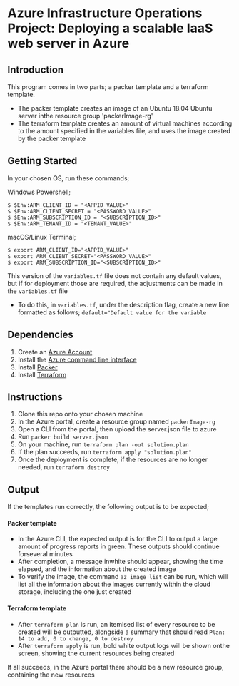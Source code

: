 # Azure Infrastructure Operations Project: Deploying a scalable IaaS web server in Azure

## Introduction
This program comes in two parts; a packer template and a terraform template. 
- The packer template creates an image of an Ubuntu 18.04 Ubuntu server inthe resource group 'packerImage-rg'
- The terraform template creates an amount of virtual machines according to the amount specified in the variables file, and uses the image created by the packer template 

## Getting Started
In your chosen OS, run these commands;

Windows Powershell;
```
$ $Env:ARM_CLIENT_ID = "<APPID_VALUE>"
$ $Env:ARM_CLIENT_SECRET = "<PASSWORD_VALUE>"
$ $Env:ARM_SUBSCRIPTION_ID = "<SUBSCRIPTION_ID>"
$ $Env:ARM_TENANT_ID = "<TENANT_VALUE>"
```

macOS/Linux Terminal;
```
$ export ARM_CLIENT_ID="<APPID_VALUE>"
$ export ARM_CLIENT_SECRET="<PASSWORD_VALUE>"
$ export ARM_SUBSCRIPTION_ID="<SUBSCRIPTION_ID>"
```

This version of the `variables.tf` file does not contain any default values, but if for deployment those are required, the adjustments can be made in the `variables.tf` file

- To do this, in `variables.tf`, under the description flag, create a new line formatted as follows; `default="Default value for the variable` 

## Dependencies
1. Create an [Azure Account](https://portal.azure.com) 
2. Install the [Azure command line interface](https://docs.microsoft.com/en-us/cli/azure/install-azure-cli?view=azure-cli-latest)
3. Install [Packer](https://www.packer.io/downloads)
4. Install [Terraform](https://www.terraform.io/downloads.html)

## Instructions
1. Clone this repo onto your chosen machine
2. In the Azure portal, create a resource group named `packerImage-rg`
3. Open a CLI from the portal, then upload the server.json file to azure
4. Run `packer build server.json`
5. On your machine, run `terraform plan -out solution.plan`
6. If the plan succeeds, run `terraform apply "solution.plan"`
7. Once the deployment is complete, if the resources are no longer needed, run `terraform destroy`

## Output
If the templates run correctly, the following output is to be expected;

#### Packer template
- In the Azure CLI, the expected output is for the CLI to output a large amount of progress reports in green. These outputs should continue forseveral minutes
- After completion, a message inwhite should appear, showing the time elapsed, and the information about the created image
- To verify the image, the command `az image list` can be run, which will list all the information about the images currently within the cloud storage, including the one just created

#### Terraform template
- After `terraform plan` is run, an itemised list of every resource to be created will be outputted, alongside a summary that should read `Plan: 14 to add, 0 to change, 0 to destroy`
- After `terraform apply` is run, bold white output logs will be shown onthe screen, showing the current resources being created

If all succeeds, in the Azure portal there should be a new resource group, containing the new resources
